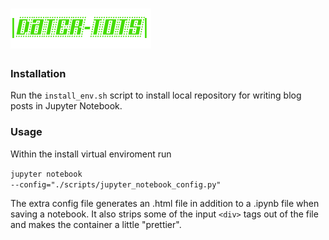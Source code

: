 # ![](./static_site/src/logo.png)

### Installation

 Run the <code>install_env.sh</code> script to install local repository for writing blog posts in Jupyter Notebook.

### Usage

Within the install virtual enviroment run

<code>jupyter notebook --config="./scripts/jupyter_notebook_config.py"</code>

The extra config file generates an .html file in addition to a .ipynb file when saving a notebook.
It also strips some of the input `<div>` tags out of the file and makes the container a little "prettier".
